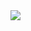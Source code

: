 <!-- 
.. title: پیاده‌روی در دلفت-عصر دوازده می دوهزار و پانزده
.. slug: 2015-05-12-lopen-in-delft
.. date: 2015-05-12 20:14:54 UTC+02:00
.. tags: 
.. category: پیاده‌روی در دلفت
.. link: 
.. description: 
.. type: text
-->

<img src="http://googledrive.com/host/0B8OOfC6oWXEPczNuZVF0MlNpd0E" />

